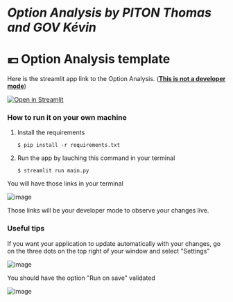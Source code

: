 # *Option Analysis by PITON Thomas and GOV Kévin*

# :euro: Option Analysis template

Here is the streamlit app link to the Option Analysis. (<ins>**This is not a developer mode**</ins>)

[![Open in Streamlit](https://static.streamlit.io/badges/streamlit_badge_black_white.svg)](https://optionanalyzer-thomaskevin.streamlit.app/)

### How to run it on your own machine

1. Install the requirements

   ```
   $ pip install -r requirements.txt
   ```

2. Run the app by lauching this command in your terminal

   ```
   $ streamlit run main.py
   ```

You will have those links in your terminal 

![image](https://github.com/user-attachments/assets/a995d5fe-133a-493d-8188-d9fc7a3bb5c4)

Those links will be your developer mode to observe your changes live.

### Useful tips

If you want your application to update automatically with your changes, go on the three dots on the top right of your window and select "Settings"

![image](https://github.com/user-attachments/assets/119a992c-2e99-4a75-8eab-26ed193fee31)

You should have the option "Run on save" validated

![image](https://github.com/user-attachments/assets/af668d6f-199f-4677-8308-76ee907769ad)
